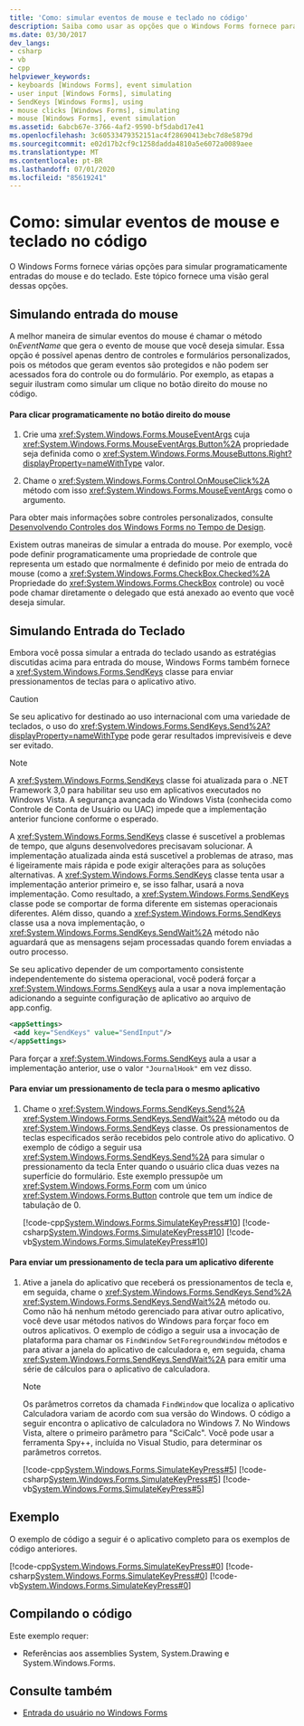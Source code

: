 ```yaml
---
title: 'Como: simular eventos de mouse e teclado no código'
description: Saiba como usar as opções que o Windows Forms fornece para simular entradas de mouse e teclado programaticamente.
ms.date: 03/30/2017
dev_langs:
- csharp
- vb
- cpp
helpviewer_keywords:
- keyboards [Windows Forms], event simulation
- user input [Windows Forms], simulating
- SendKeys [Windows Forms], using
- mouse clicks [Windows Forms], simulating
- mouse [Windows Forms], event simulation
ms.assetid: 6abcb67e-3766-4af2-9590-bf5dabd17e41
ms.openlocfilehash: 3c60533479352151ac4f28690413ebc7d8e5879d
ms.sourcegitcommit: e02d17b2cf9c1258dadda4810a5e6072a0089aee
ms.translationtype: MT
ms.contentlocale: pt-BR
ms.lasthandoff: 07/01/2020
ms.locfileid: "85619241"
---
```

# <a name="how-to-simulate-mouse-and-keyboard-events-in-code"></a>Como: simular eventos de mouse e teclado no código

O Windows Forms fornece várias opções para simular programaticamente entradas do mouse e do teclado. Este tópico fornece uma visão geral dessas opções.

## <a name="simulating-mouse-input"></a>Simulando entrada do mouse

A melhor maneira de simular eventos do mouse é chamar o método `On`*EventName* que gera o evento de mouse que você deseja simular. Essa opção é possível apenas dentro de controles e formulários personalizados, pois os métodos que geram eventos são protegidos e não podem ser acessados fora do controle ou do formulário. Por exemplo, as etapas a seguir ilustram como simular um clique no botão direito do mouse no código.

#### <a name="to-programmatically-click-the-right-mouse-button"></a>Para clicar programaticamente no botão direito do mouse

1. Crie uma <xref:System.Windows.Forms.MouseEventArgs> cuja <xref:System.Windows.Forms.MouseEventArgs.Button%2A> propriedade seja definida como o <xref:System.Windows.Forms.MouseButtons.Right?displayProperty=nameWithType> valor.

2. Chame o <xref:System.Windows.Forms.Control.OnMouseClick%2A> método com isso <xref:System.Windows.Forms.MouseEventArgs> como o argumento.

Para obter mais informações sobre controles personalizados, consulte [Desenvolvendo Controles dos Windows Forms no Tempo de Design](./controls/developing-windows-forms-controls-at-design-time.md).

Existem outras maneiras de simular a entrada do mouse. Por exemplo, você pode definir programaticamente uma propriedade de controle que representa um estado que normalmente é definido por meio de entrada do mouse (como a <xref:System.Windows.Forms.CheckBox.Checked%2A> Propriedade do <xref:System.Windows.Forms.CheckBox> controle) ou você pode chamar diretamente o delegado que está anexado ao evento que você deseja simular.

## <a name="simulating-keyboard-input"></a>Simulando Entrada do Teclado

Embora você possa simular a entrada do teclado usando as estratégias discutidas acima para entrada do mouse, Windows Forms também fornece a <xref:System.Windows.Forms.SendKeys> classe para enviar pressionamentos de teclas para o aplicativo ativo.

> [!CAUTION]
> Se seu aplicativo for destinado ao uso internacional com uma variedade de teclados, o uso do <xref:System.Windows.Forms.SendKeys.Send%2A?displayProperty=nameWithType> pode gerar resultados imprevisíveis e deve ser evitado.

> [!NOTE]
> A <xref:System.Windows.Forms.SendKeys> classe foi atualizada para o .NET Framework 3,0 para habilitar seu uso em aplicativos executados no Windows Vista. A segurança avançada do Windows Vista (conhecida como Controle de Conta de Usuário ou UAC) impede que a implementação anterior funcione conforme o esperado.
>
> A <xref:System.Windows.Forms.SendKeys> classe é suscetível a problemas de tempo, que alguns desenvolvedores precisavam solucionar. A implementação atualizada ainda está suscetível a problemas de atraso, mas é ligeiramente mais rápida e pode exigir alterações para as soluções alternativas. A <xref:System.Windows.Forms.SendKeys> classe tenta usar a implementação anterior primeiro e, se isso falhar, usará a nova implementação. Como resultado, a <xref:System.Windows.Forms.SendKeys> classe pode se comportar de forma diferente em sistemas operacionais diferentes. Além disso, quando a <xref:System.Windows.Forms.SendKeys> classe usa a nova implementação, o <xref:System.Windows.Forms.SendKeys.SendWait%2A> método não aguardará que as mensagens sejam processadas quando forem enviadas a outro processo.
>
> Se seu aplicativo depender de um comportamento consistente independentemente do sistema operacional, você poderá forçar a <xref:System.Windows.Forms.SendKeys> aula a usar a nova implementação adicionando a seguinte configuração de aplicativo ao arquivo de app.config.
>
> ```xml
> <appSettings>
>  <add key="SendKeys" value="SendInput"/>
> </appSettings>
> ```
>
> Para forçar a <xref:System.Windows.Forms.SendKeys> aula a usar a implementação anterior, use o valor `"JournalHook"` em vez disso.

#### <a name="to-send-a-keystroke-to-the-same-application"></a>Para enviar um pressionamento de tecla para o mesmo aplicativo

1. Chame o <xref:System.Windows.Forms.SendKeys.Send%2A> <xref:System.Windows.Forms.SendKeys.SendWait%2A> método ou da <xref:System.Windows.Forms.SendKeys> classe. Os pressionamentos de teclas especificados serão recebidos pelo controle ativo do aplicativo. O exemplo de código a seguir usa <xref:System.Windows.Forms.SendKeys.Send%2A> para simular o pressionamento da tecla Enter quando o usuário clica duas vezes na superfície do formulário. Este exemplo pressupõe um <xref:System.Windows.Forms.Form> com um único <xref:System.Windows.Forms.Button> controle que tem um índice de tabulação de 0.

    [!code-cpp[System.Windows.Forms.SimulateKeyPress#10](~/samples/snippets/cpp/VS_Snippets_Winforms/System.Windows.Forms.SimulateKeyPress/cpp/form1.cpp#10)]
    [!code-csharp[System.Windows.Forms.SimulateKeyPress#10](~/samples/snippets/csharp/VS_Snippets_Winforms/System.Windows.Forms.SimulateKeyPress/CS/form1.cs#10)]
    [!code-vb[System.Windows.Forms.SimulateKeyPress#10](~/samples/snippets/visualbasic/VS_Snippets_Winforms/System.Windows.Forms.SimulateKeyPress/VB/form1.vb#10)]

#### <a name="to-send-a-keystroke-to-a-different-application"></a>Para enviar um pressionamento de tecla para um aplicativo diferente

1. Ative a janela do aplicativo que receberá os pressionamentos de tecla e, em seguida, chame o <xref:System.Windows.Forms.SendKeys.Send%2A> <xref:System.Windows.Forms.SendKeys.SendWait%2A> método ou. Como não há nenhum método gerenciado para ativar outro aplicativo, você deve usar métodos nativos do Windows para forçar foco em outros aplicativos. O exemplo de código a seguir usa a invocação de plataforma para chamar os `FindWindow` `SetForegroundWindow` métodos e para ativar a janela do aplicativo de calculadora e, em seguida, chama <xref:System.Windows.Forms.SendKeys.SendWait%2A> para emitir uma série de cálculos para o aplicativo de calculadora.

    > [!NOTE]
    > Os parâmetros corretos da chamada `FindWindow` que localiza o aplicativo Calculadora variam de acordo com sua versão do Windows.  O código a seguir encontra o aplicativo de calculadora no Windows 7. No Windows Vista, altere o primeiro parâmetro para "SciCalc". Você pode usar a ferramenta Spy++, incluída no Visual Studio, para determinar os parâmetros corretos.

    [!code-cpp[System.Windows.Forms.SimulateKeyPress#5](~/samples/snippets/cpp/VS_Snippets_Winforms/System.Windows.Forms.SimulateKeyPress/cpp/form1.cpp#5)]
    [!code-csharp[System.Windows.Forms.SimulateKeyPress#5](~/samples/snippets/csharp/VS_Snippets_Winforms/System.Windows.Forms.SimulateKeyPress/CS/form1.cs#5)]
    [!code-vb[System.Windows.Forms.SimulateKeyPress#5](~/samples/snippets/visualbasic/VS_Snippets_Winforms/System.Windows.Forms.SimulateKeyPress/VB/form1.vb#5)]

## <a name="example"></a>Exemplo

O exemplo de código a seguir é o aplicativo completo para os exemplos de código anteriores.

[!code-cpp[System.Windows.Forms.SimulateKeyPress#0](~/samples/snippets/cpp/VS_Snippets_Winforms/System.Windows.Forms.SimulateKeyPress/cpp/form1.cpp#0)]
[!code-csharp[System.Windows.Forms.SimulateKeyPress#0](~/samples/snippets/csharp/VS_Snippets_Winforms/System.Windows.Forms.SimulateKeyPress/CS/form1.cs#0)]
[!code-vb[System.Windows.Forms.SimulateKeyPress#0](~/samples/snippets/visualbasic/VS_Snippets_Winforms/System.Windows.Forms.SimulateKeyPress/VB/form1.vb#0)]

## <a name="compiling-the-code"></a>Compilando o código

Este exemplo requer:

- Referências aos assemblies System, System.Drawing e System.Windows.Forms.

## <a name="see-also"></a>Consulte também

- [Entrada do usuário no Windows Forms](user-input-in-windows-forms.md)
